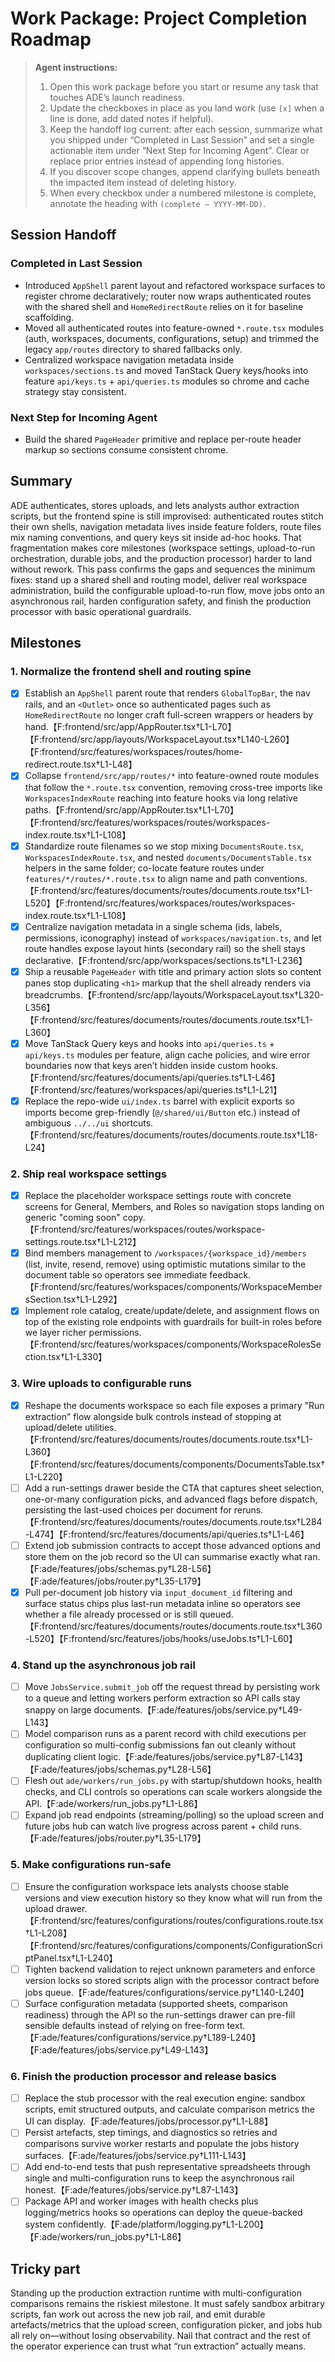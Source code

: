# Work Package: Project Completion Roadmap

> **Agent instructions:**
> 1. Open this work package before you start or resume any task that touches ADE’s launch readiness.
> 2. Update the checkboxes in place as you land work (use `[x]` when a line is done, add dated notes if helpful).
> 3. Keep the handoff log current: after each session, summarize what you shipped under “Completed in Last Session” and set a single actionable item under “Next Step for Incoming Agent”. Clear or replace prior entries instead of appending long histories.
> 4. If you discover scope changes, append clarifying bullets beneath the impacted item instead of deleting history.
> 5. When every checkbox under a numbered milestone is complete, annotate the heading with `(complete – YYYY-MM-DD)`.

## Session Handoff

### Completed in Last Session
- Introduced `AppShell` parent layout and refactored workspace surfaces to register chrome declaratively; router now wraps authenticated routes with the shared shell and `HomeRedirectRoute` relies on it for baseline scaffolding.
- Moved all authenticated routes into feature-owned `*.route.tsx` modules (auth, workspaces, documents, configurations, setup) and trimmed the legacy `app/routes` directory to shared fallbacks only.
- Centralized workspace navigation metadata inside `workspaces/sections.ts` and moved TanStack Query keys/hooks into feature `api/keys.ts` + `api/queries.ts` modules so chrome and cache strategy stay consistent.

### Next Step for Incoming Agent
- Build the shared `PageHeader` primitive and replace per-route header markup so sections consume consistent chrome.

## Summary
ADE authenticates, stores uploads, and lets analysts author extraction scripts, but the frontend spine is still improvised: authenticated routes stitch their own shells, navigation metadata lives inside feature folders, route files mix naming conventions, and query keys sit inside ad-hoc hooks. That fragmentation makes core milestones (workspace settings, upload-to-run orchestration, durable jobs, and the production processor) harder to land without rework. This pass confirms the gaps and sequences the minimum fixes: stand up a shared shell and routing model, deliver real workspace administration, build the configurable upload-to-run flow, move jobs onto an asynchronous rail, harden configuration safety, and finish the production processor with basic operational guardrails.

## Milestones

### 1. Normalize the frontend shell and routing spine
- [x] Establish an `AppShell` parent route that renders `GlobalTopBar`, the nav rails, and an `<Outlet>` once so authenticated pages such as `HomeRedirectRoute` no longer craft full-screen wrappers or headers by hand.【F:frontend/src/app/AppRouter.tsx†L1-L70】【F:frontend/src/app/layouts/WorkspaceLayout.tsx†L140-L260】【F:frontend/src/features/workspaces/routes/home-redirect.route.tsx†L1-L48】
- [x] Collapse `frontend/src/app/routes/*` into feature-owned route modules that follow the `*.route.tsx` convention, removing cross-tree imports like `WorkspacesIndexRoute` reaching into feature hooks via long relative paths.【F:frontend/src/app/AppRouter.tsx†L1-L70】【F:frontend/src/features/workspaces/routes/workspaces-index.route.tsx†L1-L108】
- [x] Standardize route filenames so we stop mixing `DocumentsRoute.tsx`, `WorkspacesIndexRoute.tsx`, and nested `documents/DocumentsTable.tsx` helpers in the same folder; co-locate feature routes under `features/*/routes/*.route.tsx` to align name and path conventions.【F:frontend/src/features/documents/routes/documents.route.tsx†L1-L520】【F:frontend/src/features/workspaces/routes/workspaces-index.route.tsx†L1-L108】
- [x] Centralize navigation metadata in a single schema (ids, labels, permissions, iconography) instead of `workspaces/navigation.ts`, and let route handles expose layout hints (secondary rail) so the shell stays declarative.【F:frontend/src/app/workspaces/sections.ts†L1-L236】
- [x] Ship a reusable `PageHeader` with title and primary action slots so content panes stop duplicating `<h1>` markup that the shell already renders via breadcrumbs.【F:frontend/src/app/layouts/WorkspaceLayout.tsx†L320-L356】【F:frontend/src/features/documents/routes/documents.route.tsx†L1-L360】
- [x] Move TanStack Query keys and hooks into `api/queries.ts` + `api/keys.ts` modules per feature, align cache policies, and wire error boundaries now that keys aren’t hidden inside custom hooks.【F:frontend/src/features/documents/api/queries.ts†L1-L46】【F:frontend/src/features/workspaces/api/queries.ts†L1-L21】
- [x] Replace the repo-wide `ui/index.ts` barrel with explicit exports so imports become grep-friendly (`@/shared/ui/Button` etc.) instead of ambiguous `../../ui` shortcuts.【F:frontend/src/features/documents/routes/documents.route.tsx†L18-L24】

### 2. Ship real workspace settings
- [x] Replace the placeholder workspace settings route with concrete screens for General, Members, and Roles so navigation stops landing on generic "coming soon" copy.【F:frontend/src/features/workspaces/routes/workspace-settings.route.tsx†L1-L212】
- [x] Bind members management to `/workspaces/{workspace_id}/members` (list, invite, resend, remove) using optimistic mutations similar to the document table so operators see immediate feedback.【F:frontend/src/features/workspaces/components/WorkspaceMembersSection.tsx†L1-L292】
- [x] Implement role catalog, create/update/delete, and assignment flows on top of the existing role endpoints with guardrails for built-in roles before we layer richer permissions.【F:frontend/src/features/workspaces/components/WorkspaceRolesSection.tsx†L1-L330】

### 3. Wire uploads to configurable runs
- [x] Reshape the documents workspace so each file exposes a primary "Run extraction" flow alongside bulk controls instead of stopping at upload/delete utilities.【F:frontend/src/features/documents/routes/documents.route.tsx†L1-L360】【F:frontend/src/features/documents/components/DocumentsTable.tsx†L1-L220】
- [ ] Add a run-settings drawer beside the CTA that captures sheet selection, one-or-many configuration picks, and advanced flags before dispatch, persisting the last-used choices per document for reruns.【F:frontend/src/features/documents/routes/documents.route.tsx†L284-L474】【F:frontend/src/features/documents/api/queries.ts†L1-L46】
- [ ] Extend job submission contracts to accept those advanced options and store them on the job record so the UI can summarise exactly what ran.【F:ade/features/jobs/schemas.py†L28-L56】【F:ade/features/jobs/router.py†L35-L179】
- [x] Pull per-document job history via `input_document_id` filtering and surface status chips plus last-run metadata inline so operators see whether a file already processed or is still queued.【F:frontend/src/features/documents/routes/documents.route.tsx†L360-L520】【F:frontend/src/features/jobs/hooks/useJobs.ts†L1-L60】

### 4. Stand up the asynchronous job rail
- [ ] Move `JobsService.submit_job` off the request thread by persisting work to a queue and letting workers perform extraction so API calls stay snappy on large documents.【F:ade/features/jobs/service.py†L49-L143】
- [ ] Model comparison runs as a parent record with child executions per configuration so multi-config submissions fan out cleanly without duplicating client logic.【F:ade/features/jobs/service.py†L87-L143】【F:ade/features/jobs/schemas.py†L28-L56】
- [ ] Flesh out `ade/workers/run_jobs.py` with startup/shutdown hooks, health checks, and CLI controls so operations can scale workers alongside the API.【F:ade/workers/run_jobs.py†L1-L86】
- [ ] Expand job read endpoints (streaming/polling) so the upload screen and future jobs hub can watch live progress across parent + child runs.【F:ade/features/jobs/router.py†L35-L179】

### 5. Make configurations run-safe
- [ ] Ensure the configuration workspace lets analysts choose stable versions and view execution history so they know what will run from the upload drawer.【F:frontend/src/features/configurations/routes/configurations.route.tsx†L1-L208】【F:frontend/src/features/configurations/components/ConfigurationScriptPanel.tsx†L1-L240】
- [ ] Tighten backend validation to reject unknown parameters and enforce version locks so stored scripts align with the processor contract before jobs queue.【F:ade/features/configurations/service.py†L140-L240】
- [ ] Surface configuration metadata (supported sheets, comparison readiness) through the API so the run-settings drawer can pre-fill sensible defaults instead of relying on free-form text.【F:ade/features/configurations/service.py†L189-L240】【F:ade/features/jobs/service.py†L49-L143】

### 6. Finish the production processor and release basics
- [ ] Replace the stub processor with the real execution engine: sandbox scripts, emit structured outputs, and calculate comparison metrics the UI can display.【F:ade/features/jobs/processor.py†L1-L88】
- [ ] Persist artefacts, step timings, and diagnostics so retries and comparisons survive worker restarts and populate the jobs history surfaces.【F:ade/features/jobs/service.py†L111-L143】
- [ ] Add end-to-end tests that push representative spreadsheets through single and multi-configuration runs to keep the asynchronous rail honest.【F:ade/features/jobs/service.py†L87-L143】
- [ ] Package API and worker images with health checks plus logging/metrics hooks so operations can deploy the queue-backed system confidently.【F:ade/platform/logging.py†L1-L200】【F:ade/workers/run_jobs.py†L1-L86】

## Tricky part
Standing up the production extraction runtime with multi-configuration comparisons remains the riskiest milestone. It must safely sandbox arbitrary scripts, fan work out across the new job rail, and emit durable artefacts/metrics that the upload screen, configuration picker, and jobs hub all rely on—without losing observability. Nail that contract and the rest of the operator experience can trust what “run extraction” actually means.
